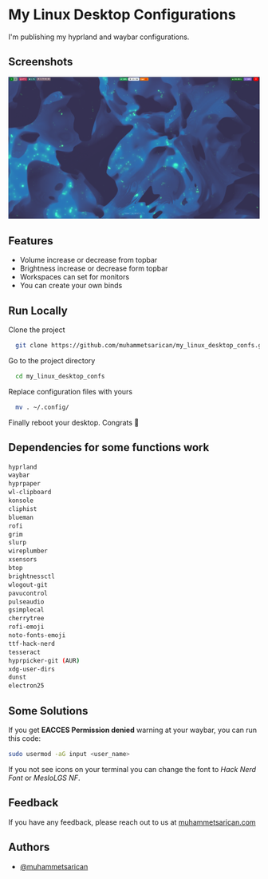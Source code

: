 # My Linux Desktop Configurations

I'm publishing my hyprland and waybar configurations.



## Screenshots

![App Screenshot](https://github.com/muhammetsarican/my_linux_desktop_confs/blob/main/project.png)


## Features

- Volume increase or decrease from topbar
- Brightness increase or decrease form topbar
- Workspaces can set for monitors
- You can create your own binds


## Run Locally

Clone the project

```bash
  git clone https://github.com/muhammetsarican/my_linux_desktop_confs.git
```

Go to the project directory

```bash
  cd my_linux_desktop_confs
```

Replace configuration files with yours

```bash
  mv . ~/.config/
```

Finally reboot your desktop. Congrats 🎉


## Dependencies for some functions work

```bash
hyprland
waybar
hyprpaper
wl-clipboard
konsole
cliphist
blueman
rofi
grim
slurp
wireplumber
xsensors
btop
brightnessctl
wlogout-git
pavucontrol
pulseaudio
gsimplecal
cherrytree
rofi-emoji
noto-fonts-emoji
ttf-hack-nerd
tesseract
hyprpicker-git (AUR)
xdg-user-dirs
dunst
electron25
```
## Some Solutions

If you get **EACCES Permission denied** warning at your waybar, you can run this code:
```bash
sudo usermod -aG input <user_name>
```

If you not see icons on your terminal you can change the font to *Hack Nerd Font* or *MesloLGS NF*.

## Feedback

If you have any feedback, please reach out to us at [muhammetsarican.com](https://muhammetsarican.com/contact)


## Authors

- [@muhammetsarican](https://www.github.com/muhammetsarican)

